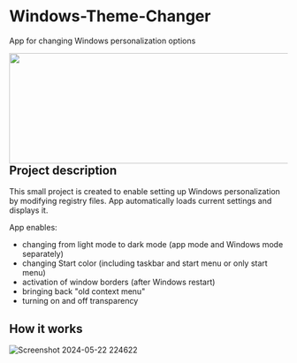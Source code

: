 # Windows-Theme-Changer
App for changing Windows personalization options

<p align="center">
  <img align="right" width="600" height="200" src="https://github.com/tismiracle/Windows-Theme-Changer/assets/64694500/6968bd64-c3cb-4f02-9e1e-d653e9838332">
  
</p>


## Project description
This small project is created to enable setting up Windows personalization by modifying registry files. App automatically loads current settings and displays it. 

App enables:
- changing from light mode to dark mode (app mode and Windows mode separately)
- changing Start color (including taskbar and start menu or only start menu)
- activation of window borders (after Windows restart)
- bringing back "old context menu"
- turning on and off transparency

## How it works

![Screenshot 2024-05-22 224622](https://github.com/tismiracle/Windows-Theme-Changer/assets/64694500/6968bd64-c3cb-4f02-9e1e-d653e9838332)
